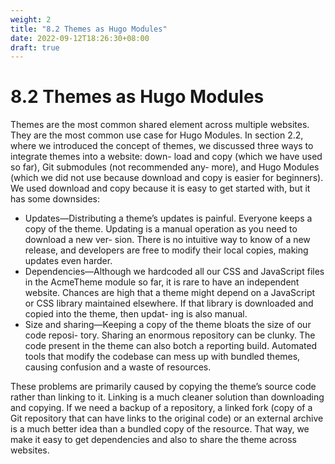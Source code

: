 ```yaml
---
weight: 2
title: "8.2 Themes as Hugo Modules"
date: 2022-09-12T18:26:30+08:00
draft: true
---
```


# 8.2 Themes as Hugo Modules

Themes are the most common shared element across multiple websites. They are the most common use case for Hugo Modules. In section 2.2, where we introduced the concept of themes, we discussed three ways to integrate themes into a website: down- load and copy (which we have used so far), Git submodules (not recommended any- more), and Hugo Modules (which we did not use because download and copy is easier for beginners). We used download and copy because it is easy to get started with, but it has some downsides:

- Updates—Distributing a theme’s updates is painful. Everyone keeps a copy of  the theme. Updating is a manual operation as you need to download a new ver- sion. There is no intuitive way to know of a new release, and developers are free to modify their local copies, making updates even harder.
- Dependencies—Although we hardcoded all our CSS and JavaScript files in the AcmeTheme module so far, it is rare to have an independent website. Chances are high that a theme might depend on a JavaScript or CSS library maintained elsewhere. If that library is downloaded and copied into the theme, then updat- ing is also manual.
- Size and sharing—Keeping a copy of the theme bloats the size of our code reposi- tory. Sharing an enormous repository can be clunky. The code present in the theme can also botch a reporting build. Automated tools that modify the codebase can mess up with bundled themes, causing confusion and a waste of resources.

These problems are primarily caused by copying the theme’s source code rather than linking to it. Linking is a much cleaner solution than downloading and copying. If we need a backup of a repository, a linked fork (copy of a Git repository that can have links to the original code) or an external archive is a much better idea than a bundled copy of the resource. That way, we make it easy to get dependencies and also to share the theme across websites.